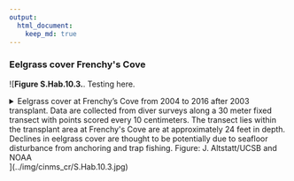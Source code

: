 ```yaml
---
output:
  html_document:
    keep_md: true
---
```




### Eelgrass cover Frenchy's Cove

![**Figure S.Hab.10.3.**. Testing here.

<details><summary>Eelgrass cover at Frenchy’s Cove from 2004 to 2016 after 2003 transplant. Data are collected from diver surveys along a 30 meter fixed transect with points scored every 10 centimeters. The transect lies within the transplant area at Frenchy's Cove are at approximately 24 feet in depth. Declines in eelgrass cover are thought to be potentially due to seafloor disturbance from anchoring and trap fishing. Figure: J. Altstatt/UCSB and NOAA</summary></details>](../img/cinms_cr/S.Hab.10.3.jpg)
